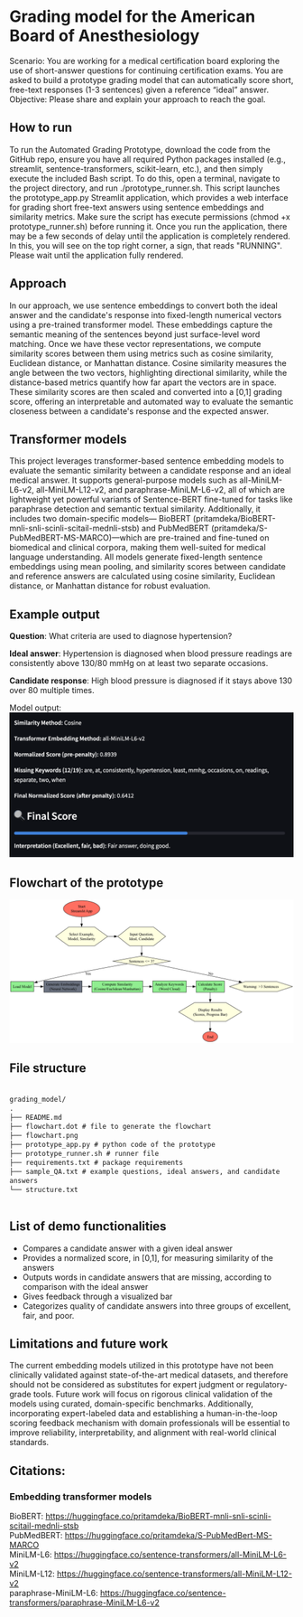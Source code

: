 # Grading model for the American Board of Anesthesiology

Scenario: You are working for a medical certification board exploring the use of short-answer questions for continuing certification exams. You are asked to build a prototype grading model that can automatically score short, free-text responses (1-3 sentences) given a reference “ideal” answer.
Objective: Please share and explain your approach to reach the goal.

## How to run
To run the Automated Grading Prototype, download the code from the GitHub repo, ensure you have all required Python packages installed (e.g., streamlit, sentence-transformers, scikit-learn, etc.), and then simply execute the included Bash script. To do this, open a terminal, navigate to the project directory, and run ./prototype_runner.sh. This script launches the prototype_app.py Streamlit application, which provides a web interface for grading short free-text answers using sentence embeddings and similarity metrics. Make sure the script has execute permissions (chmod +x prototype_runner.sh) before running it. Once you run the application, there may be a few seconds of delay until the application is completely rendered. In this, you will see on the top right corner, a sign, that reads "RUNNING". Please wait until the application fully rendered.

## Approach
In our approach, we use sentence embeddings to convert both the ideal answer and the candidate's response into fixed-length numerical vectors using a pre-trained transformer model. These embeddings capture the semantic meaning of the sentences beyond just surface-level word matching. Once we have these vector representations, we compute similarity scores between them using metrics such as cosine similarity, Euclidean distance, or Manhattan distance. Cosine similarity measures the angle between the two vectors, highlighting directional similarity, while the distance-based metrics quantify how far apart the vectors are in space. These similarity scores are then scaled and converted into a [0,1] grading score, offering an interpretable and automated way to evaluate the semantic closeness between a candidate's response and the expected answer.

## Transformer models
This project leverages transformer-based sentence embedding models to evaluate the semantic similarity between a candidate response and an ideal medical answer. It supports general-purpose models such as all-MiniLM-L6-v2, all-MiniLM-L12-v2, and paraphrase-MiniLM-L6-v2, all of which are lightweight yet powerful variants of Sentence-BERT fine-tuned for tasks like paraphrase detection and semantic textual similarity. Additionally, it includes two domain-specific models— BioBERT (pritamdeka/BioBERT-mnli-snli-scinli-scitail-mednli-stsb) and PubMedBERT (pritamdeka/S-PubMedBERT-MS-MARCO)—which are pre-trained and fine-tuned on biomedical and clinical corpora, making them well-suited for medical language understanding. All models generate fixed-length sentence embeddings using mean pooling, and similarity scores between candidate and reference answers are calculated using cosine similarity, Euclidean distance, or Manhattan distance for robust evaluation.

## Example output
**Question**: What criteria are used to diagnose hypertension?

**Ideal answer**: Hypertension is diagnosed when blood pressure readings are consistently above 130/80 mmHg on at least two separate occasions.

**Candidate response**: High blood pressure is diagnosed if it stays above 130 over 80 multiple times.

Model output:
![Example output](example_output.png)

## Flowchart of the prototype
![Prototype Flowchart](flowchart.png)

## File structure
<pre><code>
grading_model/ 
.
├── README.md
├── flowchart.dot # file to generate the flowchart
├── flowchart.png 
├── prototype_app.py # python code of the prototype
├── prototype_runner.sh # runner file
├── requirements.txt # package requirements
├── sample_QA.txt # example questions, ideal answers, and candidate answers
└── structure.txt

</code></pre>

## List of demo functionalities
- Compares a candidate answer with a given ideal answer
- Provides a normalized score, in [0,1], for measuring similarity of the answers
- Outputs words in candidate answers that are missing, according to comparison with the ideal answer 
- Gives feedback through a visualized bar
- Categorizes quality of candidate answers into three groups of excellent, fair, and poor.

## Limitations and future work
The current embedding models utilized in this prototype have not been clinically validated against state-of-the-art medical datasets, and therefore should not be considered as substitutes for expert judgment or regulatory-grade tools. Future work will focus on rigorous clinical validation of the models using curated, domain-specific benchmarks. Additionally, incorporating expert-labeled data and establishing a human-in-the-loop scoring feedback mechanism with domain professionals will be essential to improve reliability, interpretability, and alignment with real-world clinical standards.

## Citations:

### Embedding transformer models
BioBERT: https://huggingface.co/pritamdeka/BioBERT-mnli-snli-scinli-scitail-mednli-stsb<br>
PubMedBERT: https://huggingface.co/pritamdeka/S-PubMedBert-MS-MARCO<br>
MiniLM-L6: https://huggingface.co/sentence-transformers/all-MiniLM-L6-v2<br>
MiniLM-L12: https://huggingface.co/sentence-transformers/all-MiniLM-L12-v2<br>
paraphrase-MiniLM-L6: https://huggingface.co/sentence-transformers/paraphrase-MiniLM-L6-v2
